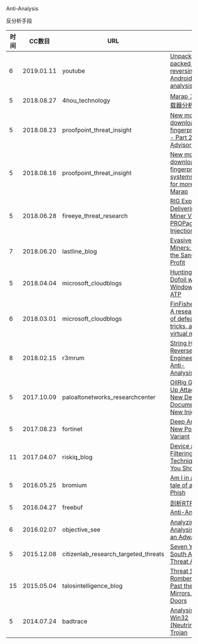 Anti-Analysis

反分析手段

| 时间 | CC数目 | URL | 标题 |
| ---- | ----- | --- | --- |
| 6 | 2019.01.11 | youtube | [Unpacking the packed unpacker: reversing an Android anti-analysis library](https://www.youtube.com/watch?v=9-5m_BTzTrk) |
| 5 | 2018.08.27 | 4hou_technology | [Marap：新模块化下载器分析（一）](http://www.4hou.com/technology/13155.html) |
| 5 | 2018.08.23 | proofpoint_threat_insight | [New modular downloaders fingerprint systems - Part 2: AdvisorsBot](https://www.proofpoint.com/us/threat-insight/post/new-modular-downloaders-fingerprint-systems-part-2-advisorsbot) |
| 5 | 2018.08.16 | proofpoint_threat_insight | [New modular downloaders fingerprint systems, prepare for more - Part 1: Marap](https://www.proofpoint.com/us/threat-insight/post/new-modular-downloaders-fingerprint-systems-prepare-more-part-1-marap) |
| 5 | 2018.06.28 | fireeye_threat_research | [RIG Exploit Kit Delivering Monero Miner Via PROPagate Injection Technique](https://www.fireeye.com/blog/threat-research/2018/06/rig-ek-delivering-monero-miner-via-propagate-injection-technique.html) |
| 7 | 2018.06.20 | lastline_blog | [Evasive Monero Miners: Deserting the Sandbox for Profit](https://www.lastline.com/labsblog/evasive-monero-miners/) |
| 5 | 2018.04.04 | microsoft_cloudblogs | [Hunting down Dofoil with Windows Defender ATP](https://cloudblogs.microsoft.com/microsoftsecure/2018/04/04/hunting-down-dofoil-with-windows-defender-atp/) |
| 6 | 2018.03.01 | microsoft_cloudblogs | [FinFisher exposed: A researcher’s tale of defeating traps, tricks, and complex virtual machines](https://cloudblogs.microsoft.com/microsoftsecure/2018/03/01/finfisher-exposed-a-researchers-tale-of-defeating-traps-tricks-and-complex-virtual-machines/) |
| 8 | 2018.02.15 | r3mrum | [String Hashing: Reverse Engineering an Anti-Analysis Control](https://r3mrum.wordpress.com/2018/02/15/string-hashing-reverse-engineering-an-anti-analysis-control/) |
| 5 | 2017.10.09 | paloaltonetworks_researchcenter | [OilRig Group Steps Up Attacks with New Delivery Documents and New Injector Trojan](https://researchcenter.paloaltonetworks.com/2017/10/unit42-oilrig-group-steps-attacks-new-delivery-documents-new-injector-trojan/) |
| 5 | 2017.08.23 | fortinet | [Deep Analysis of New Poison Ivy Variant](https://www.fortinet.com/blog/threat-research/deep-analysis-of-new-poison-ivy-variant.html) |
| 11 | 2017.04.07 | riskiq_blog | [Device and Traffic Filtering Techniques: What You Should Know](https://www.riskiq.com/blog/external-threat-management/traffic-filtering-techniques/) |
| 5 | 2016.05.25 | bromium | [Am I in a VM? – The tale of a targeted Phish](https://blogs.bromium.com/am-i-in-a-vm-the-tale-of-a-targeted-phish/) |
| 5 | 2016.04.27 | freebuf | [剖析RTF文件中的Anti-Analysis技术](http://www.freebuf.com/articles/terminal/102018.html) |
| 6 | 2016.02.07 | objective_see | [Analyzing the Anti-Analysis Logic of an Adware Installer](https://objective-see.com/blog/blog_0x0C.html) |
| 5 | 2015.12.08 | citizenlab_research_targeted_threats | [Seven Years of a South American Threat Actor](https://citizenlab.ca/2015/12/packrat-report/) |
| 15 | 2015.05.04 | talosintelligence_blog | [Threat Spotlight: Rombertik - Gazing Past the Smoke, Mirrors, and Trap Doors](https://blog.talosintelligence.com/2015/05/threat-spotlight-rombertik-gazing-past.html) |
| 5 | 2014.07.24 | badtrace | [Analysis of a Win32 (Neutrino?)/n3nmtx Trojan](http://blog.badtrace.com/post/analysis-of-win32-n3nmtx-trojan/) |
